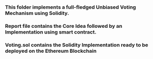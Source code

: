 ### This folder implements a full-fledged Unbiased Voting Mechanism using Solidity.

### Report file contains the Core Idea followed by an Implementation using smart contract.

### Voting.sol contains the Solidity Implementation ready to be deployed on the Ethereum Blockchain
